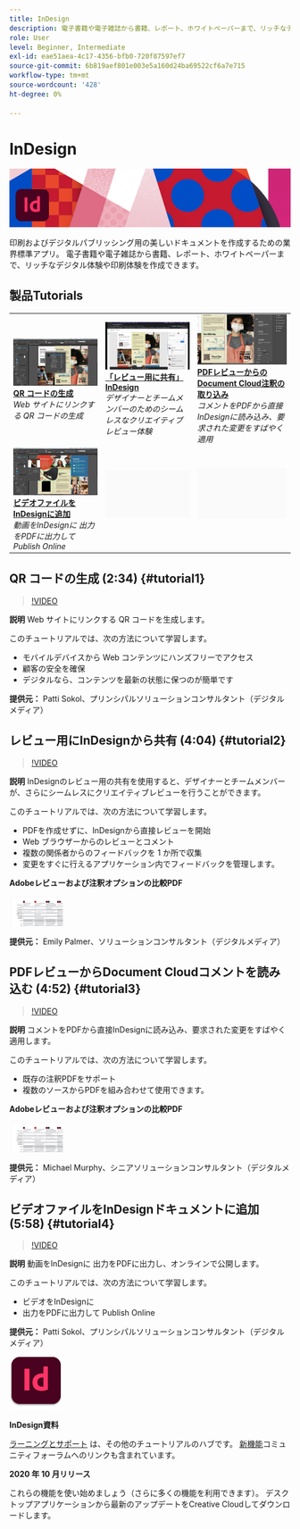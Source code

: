 ```yaml
---
title: InDesign
description: 電子書籍や電子雑誌から書籍、レポート、ホワイトペーパーまで、リッチなデジタル体験や印刷体験を作成
role: User
level: Beginner, Intermediate
exl-id: eae51aea-4c17-4356-bfb0-720f87597ef7
source-git-commit: 6b819aef801e003e5a160d24ba69522cf6a7e715
workflow-type: tm+mt
source-wordcount: '428'
ht-degree: 0%

---
```


# InDesign

![チュートリアルヒーロー画像](../assets/InDesign.jpg)

印刷およびデジタルパブリッシング用の美しいドキュメントを作成するための業界標準アプリ。 電子書籍や電子雑誌から書籍、レポート、ホワイトペーパーまで、リッチなデジタル体験や印刷体験を作成できます。

## 製品Tutorials

<table style="table-layout:fixed">
<tr>
 <td>
    <a href="indesign.md#tutorial1">
        <img alt="QR コードの生成" src="../assets/InDesign_qrCodes_sokol_thumbnail.jpg" />
    </a>
    <div>
    <a href="indesign.md#tutorial1"><strong>QR コードの生成</strong></a>
    </div>
    <em>Web サイトにリンクする QR コードの生成</em>
    <br>
  </td>
  <td>
   <a href="indesign.md#tutorial2">
      <img alt="「レビュー用に共有」InDesign" src="../assets/indesign_shareforreview_palmer_thumbnail.jpg" />
   </a>
    <div>
   <a href="indesign.md#tutorial2"><strong>「レビュー用に共有」InDesign</strong></a>
    </div>
    <em>デザイナーとチームメンバーのためのシームレスなクリエイティブレビュー体験</em>
    <br>
  </td>
  <td>
    <a href="indesign.md#tutorial3">
        <img alt="PDFレビューからのDocument Cloud注釈の取り込み" src="../assets/indesign_pdfcomments_murphy_thumbnail.jpg" />
    </a>
    <div>
    <a href="indesign.md#tutorial3"><strong>PDFレビューからのDocument Cloud注釈の取り込み</strong></a>
    </div>
    <em>コメントをPDFから直接InDesignに読み込み、要求された変更をすばやく適用</em>
    <br>
  </td>
</tr>
<tr>
<td>
   <a href="indesign.md#tutorial4">
      <img alt="ビデオファイルをInDesignに追加" src="../assets/indesign_video_sokol_thumbnail.jpg" />
   </a>
    <div>
   <a href="indesign.md#tutorial4"><strong>ビデオファイルをInDesignに追加</strong></a>
    </div>
    <em>動画をInDesignに 出力をPDFに出力して Publish Online</em>
    <br>
  </td>
 <td>
    <img alt="スペーサー" src="../assets/Gray_thumbnail.png" />
    <div>
    <br>
 </td>
 <td>
    <img alt="スペーサー" src="../assets/Gray_thumbnail.png" />
    <div>
    <br>
 </td>
</tr>
</table>

## QR コードの生成 (2:34) {#tutorial1}

>[!VIDEO](https://video.tv.adobe.com/v/326818?hidetitle=true)

**説明**
Web サイトにリンクする QR コードを生成します。

このチュートリアルでは、次の方法について学習します。
* モバイルデバイスから Web コンテンツにハンズフリーでアクセス
* 顧客の安全を確保
* デジタルなら、コンテンツを最新の状態に保つのが簡単です

**提供元：**
Patti Sokol、プリンシパルソリューションコンサルタント（デジタルメディア）

## レビュー用にInDesignから共有 (4:04) {#tutorial2}

>[!VIDEO](https://video.tv.adobe.com/v/326824?hidetitle=true)

**説明**
InDesignのレビュー用の共有を使用すると、デザイナーとチームメンバーが、さらにシームレスにクリエイティブレビューを行うことができます。

このチュートリアルでは、次の方法について学習します。
* PDFを作成せずに、InDesignから直接レビューを開始
* Web ブラウザーからのレビューとコメント
* 複数の関係者からのフィードバックを 1 か所で収集
* 変更をすぐに行えるアプリケーション内でフィードバックを管理します。

**Adobeレビューおよび注釈オプションの比較PDF**

[![比較画像](../assets/ComparisonPDF_thumbnail_96.png)](../assets/Adobe_Review_and_Comment_Comparisons.pdf)

**提供元：**
Emily Palmer、ソリューションコンサルタント（デジタルメディア）

## PDFレビューからDocument Cloudコメントを読み込む (4:52) {#tutorial3}

>[!VIDEO](https://video.tv.adobe.com/v/326959?hidetitle=true)

**説明**
コメントをPDFから直接InDesignに読み込み、要求された変更をすばやく適用します。

このチュートリアルでは、次の方法について学習します。
* 既存の注釈PDFをサポート
* 複数のソースからPDFを組み合わせて使用できます。

**Adobeレビューおよび注釈オプションの比較PDF**

[![比較画像](../assets/ComparisonPDF_thumbnail_96.png)](../assets/Adobe_Review_and_Comment_Comparisons.pdf)

**提供元：**
Michael Murphy、シニアソリューションコンサルタント（デジタルメディア）

## ビデオファイルをInDesignドキュメントに追加 (5:58) {#tutorial4}

>[!VIDEO](https://video.tv.adobe.com/v/326757?hidetitle=true)

**説明**
動画をInDesignに 出力をPDFに出力し、オンラインで公開します。

このチュートリアルでは、次の方法について学習します。
* ビデオをInDesignに
* 出力をPDFに出力して Publish Online

**提供元：**
Patti Sokol、プリンシパルソリューションコンサルタント（デジタルメディア）

![InDesignLogo](../assets/id_appicon_96.png)

**InDesign資料**

[ラーニングとサポート](https://helpx.adobe.com/support/indesign.html) は、その他のチュートリアルのハブです。 [新機能](https://helpx.adobe.com/indesign/user-guide.html/indesign/using/whats-new.ug.html)コミュニティフォーラムへのリンクも含まれています。

**2020 年 10 月リリース**

これらの機能を使い始めましょう（さらに多くの機能を利用できます）。 デスクトップアプリケーションから最新のアップデートをCreative Cloudしてダウンロードします。
